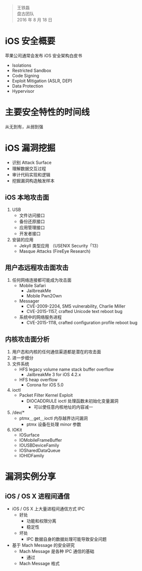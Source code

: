 > 王铁磊  
> 盘古团队  
> 2016 年 8 月 18 日

# iOS 安全概要

苹果公司通常会发布 iOS 安全架构白皮书

* Isolations
* Restricted Sandbox
* Code Signing
* Exploit Mitigation (ASLR, DEP)
* Data Protection
* Hypervisor

# 主要安全特性的时间线

从无到有，从弱到强

# iOS 漏洞挖掘

* 识别 Attack Surface
* 理解数据交互过程
* 审计代码实现和逻辑
* 挖掘漏洞构造触发样本

## iOS 本地攻击面

1. USB
   * 文件访问接口
   * 备份还原接口
   * 应用管理接口
   * 开发者接口
2. 安装的应用
   * Jekyll 类型应用 （USENIX Security「13）
   * Masque Attacks (FireEye Research)

## 用户态远程攻击面攻击

1. 任何网络连接都可能成为攻击面
   * Mobile Safari
     * JailbreakMe
     * Mobile Pwn2Own
   * Messager
     * CVE-2009-2204, SMS vulnerability, Charlie Miller
     * CVE-2015-1157, crafted Unicode text reboot bug
   * 系统中的网络服务进程
     * CVE-2015-1118, crafted configuration profile reboot bug

## 内核攻击面分析

1. 用户态和内核的任何通信渠道都是潜在的攻击面
2. 进一步细分
3. 文件系统
   * HFS legacy volume name stack buffer overflow
     * JailbreakMe 3 for iOS 4.2.x
   * HFS heap overflow
     * Corona for iOS 5.0
4. ioctl
   * Packet Filter Kernel Exploit
     * DIOCADDRULE ioctl 处理函数未初始化变量漏洞
       * 可以使任意内核地址的内容减一
5. /dev/*
   * ptmx＿get＿ioctl 内存越界访问漏洞
     * ptmx 设备在处理 minor 参数
6. IOKit
   * IOSurface
   * IOMobileFrameBuffer
   * IOUSBDeviceFamily
   * IOSharedDataQueue
   * IOHIDFamily

# 漏洞实例分享

## iOS / OS X 进程间通信

* iOS / OS X 上大量进程间通信方式 IPC
  * 好处
    * 功能和权限分离
    * 稳定性
  * 坏处
    * IPC 数据自身的数据处理可能导致安全问题
* 基于 Mach Message 的安全研究
  * Mach Message 是各种 IPC 通信的基础
    * 通过
  * Mach Message 格式